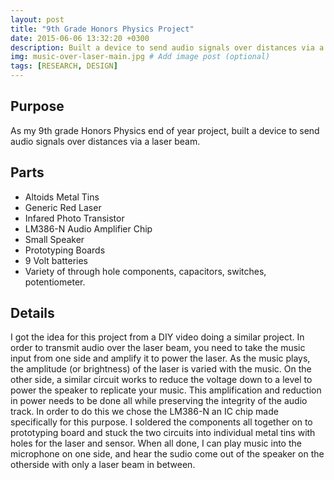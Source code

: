 ```yaml
---
layout: post
title: "9th Grade Honors Physics Project"
date: 2015-06-06 13:32:20 +0300
description: Built a device to send audio signals over distances via a laser beam.  # Add post description (optional)
img: music-over-laser-main.jpg # Add image post (optional)
tags: [RESEARCH, DESIGN]
---
```


## Purpose
As my 9th grade Honors Physics end of year project, built a device to send audio signals over distances via a laser beam.

## Parts
* Altoids Metal Tins
* Generic Red Laser
* Infared Photo Transistor
* LM386-N Audio Amplifier Chip
* Small Speaker
* Prototyping Boards
* 9 Volt batteries
* Variety of through hole components, capacitors, switches, potentiometer.

## Details
I got the idea for this project from a DIY video doing a similar project. In order to transmit audio over the laser beam, you need to take the music input from one side and amplify it to power the laser. As the music plays, the amplitude (or brightness) of the laser is varied with the music. On the other side, a similar circuit works to reduce the voltage down to a level to power the speaker to replicate your music. This amplification and reduction in power needs to be done all while preserving the integrity of the audio track. In order to do this we chose the LM386-N an IC chip made specifically for this purpose. I soldered the components all together on to prototyping board and stuck the two circuits into individual metal tins with holes for the laser and sensor. When all done, I can play music into the microphone on one side, and hear the sudio come out of the speaker on the otherside with only a laser beam in between.